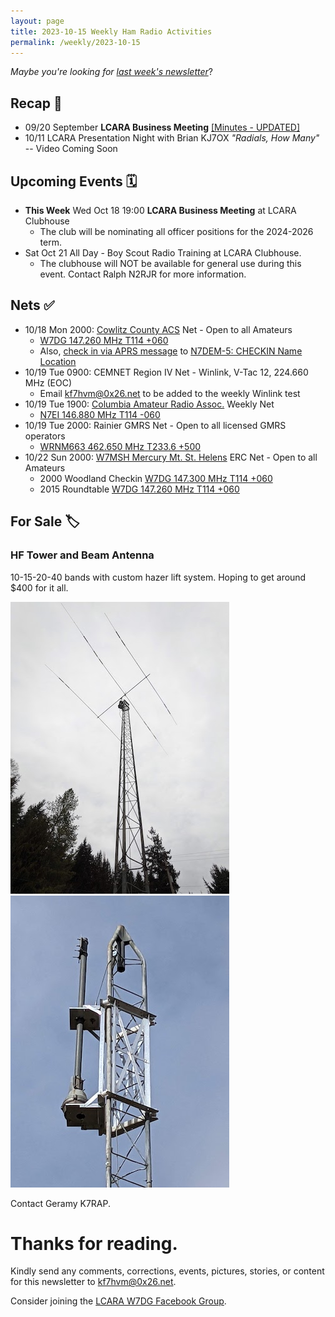 ```yaml
---
layout: page
title: 2023-10-15 Weekly Ham Radio Activities
permalink: /weekly/2023-10-15
---
```


_Maybe you're looking for [last week's newsletter](/weekly/2023-10-08)_?

## Recap 🔁

* 09/20 September **LCARA Business Meeting** [[Minutes - UPDATED]](https://w7dg-lcara.github.io/static/minutes/2023/business/2023_09_20_LCARA_Business_Meeting_latest.pdf)
* 10/11 LCARA Presentation Night with Brian KJ7OX _"Radials, How Many"_ -- Video Coming Soon

## Upcoming Events 🗓

* **This Week** Wed Oct 18 19:00 **LCARA Business Meeting** at LCARA Clubhouse
  * The club will be nominating all officer positions for the 2024-2026 term.
* Sat Oct 21 All Day - Boy Scout Radio Training at LCARA Clubhouse.
  * The clubhouse will NOT be available for general use during this event.
    Contact Ralph N2RJR for more information.

## Nets ✅

- 10/18 Mon 2000: [Cowlitz County ACS](http://cowlitzradio.org/) Net - Open to all Amateurs
  - [W7DG 147.260 MHz T114 +060](https://www.repeaterbook.com/repeaters/details.php?ID=408&state_id=53)
  - Also, [check in via APRS message](/info/aprsnet/) to [N7DEM-5: CHECKIN Name Location](https://aprs.fi/?c=message&call=N7DEM-5)
- 10/19 Tue 0900: CEMNET Region IV Net - Winlink, V-Tac 12, 224.660 MHz (EOC)
  - Email [kf7hvm@0x26.net](mailto:kf7hvm@0x26.net) to be added to the weekly
    Winlink test
- 10/19 Tue 1900: [Columbia Amateur Radio Assoc.](http://www.n7ei.org/) Weekly Net
  - [N7EI 146.880 MHz T114 -060](https://www.repeaterbook.com/repeaters/details.php?ID=142&state_id=41)
- 10/19 Tue 2000: Rainier GMRS Net - Open to all licensed GMRS operators
  - [WRNM663 462.650 MHz T233.6 +500](https://mygmrs.com/repeater/6141)
- 10/22 Sun 2000: [W7MSH Mercury Mt. St. Helens](https://www.w7msh.org) ERC Net - Open to all Amateurs
  - 2000 Woodland Checkin [W7DG 147.300 MHz T114 +060](https://www.repeaterbook.com/repeaters/details.php?state_id=53&ID=412)
  - 2015 Roundtable [W7DG 147.260 MHz T114 +060](https://www.repeaterbook.com/repeaters/details.php?ID=408&state_id=53)

## For Sale 🏷️

### HF Tower and Beam Antenna

10-15-20-40 bands with custom hazer lift system. Hoping to get around $400 for it all. 

[![HF Tower and Beam Antenna](/weekly/files/2023-10-15_k7rap-tower_thumb.jpg)](/weekly/files/2023-10-15_k7rap-tower.jpg)
[![Hazer Detail](/weekly/files/2023-10-15_k7rap-detail_thumb.jpg)](/weekly/files/2023-10-15_k7rap-detail.jpg)

Contact Geramy K7RAP.

# Thanks for reading. 

Kindly send any comments, corrections, events, pictures, stories, or content for
this newsletter to [kf7hvm@0x26.net](mailto:kf7hvm@0x26.net).

Consider joining the [LCARA W7DG Facebook Group](https://www.facebook.com/groups/LCARA.W7DG/).
